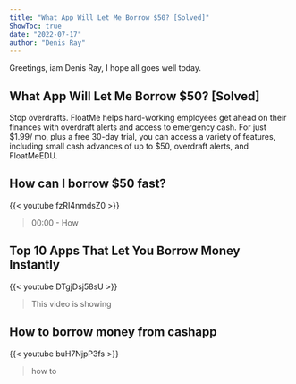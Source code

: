 ```yaml
---
title: "What App Will Let Me Borrow $50? [Solved]"
ShowToc: true 
date: "2022-07-17"
author: "Denis Ray" 
---
```


Greetings, iam Denis Ray, I hope all goes well today.
## What App Will Let Me Borrow $50? [Solved]
Stop overdrafts. FloatMe helps hard-working employees get ahead on their finances with overdraft alerts and access to emergency cash. For just $1.99/ mo, plus a free 30-day trial, you can access a variety of features, including small cash advances of up to $50, overdraft alerts, and FloatMeEDU.

## How can I borrow $50 fast?
{{< youtube fzRI4nmdsZ0 >}}
>00:00 - How 

## Top 10 Apps That Let You Borrow Money Instantly
{{< youtube DTgjDsj58sU >}}
>This video is showing 

## How to borrow money from cashapp
{{< youtube buH7NjpP3fs >}}
>how to 

